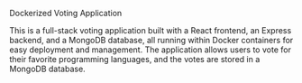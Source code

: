 Dockerized Voting Application

This is a full-stack voting application built with a React frontend, an Express backend, and a MongoDB database, all running within Docker containers for easy deployment and management. 
The application allows users to vote for their favorite programming languages, and the votes are stored in a MongoDB database.

